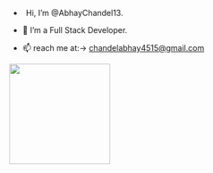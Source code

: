- <img src="https://raw.githubusercontent.com/MartinHeinz/MartinHeinz/master/wave.gif" width="2px" height="2px"> Hi, I’m @AbhayChandel13.

- 👀 I’m a Full Stack Developer.

- 📫  reach me at:-> chandelabhay4515@gmail.com

<img height="180em" src="https://github-readme-stats.vercel.app/api?username=AbhayChandel13&show_icons=true&hide_border=true&&count_private=true&include_all_commits=true" />

<!-- ![visitors](https://visitor-badge.glitch.me/badge?$page_id=page.id) -->
<!---
AbhayChandel13/AbhayChandel13 is a ✨ special ✨ repository because its `README.md` (this file) appears on your GitHub profile.
You can click the Preview link to take a look at your changes .
--->

